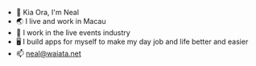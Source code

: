 - 👋 Kia Ora, I'm Neal
- 🌏 I live and work in Macau
- 🎤 I work in the live events industry
- 🖥 I build apps for myself to make my day job and life better and easier
- 📫 neal@waiata.net

